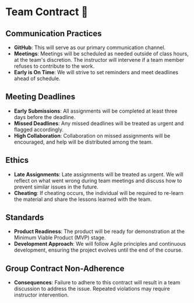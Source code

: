 # Team Contract 📜

## Communication Practices
- **GitHub**: This will serve as our primary communication channel.
- **Meetings**: Meetings will be scheduled as needed outside of class hours, at the team's discretion. The instructor will intervene if a team member refuses to contribute to the work.
- **Early is On Time**: We will strive to set reminders and meet deadlines ahead of schedule.

## Meeting Deadlines
- **Early Submissions**: All assignments will be completed at least three days before the deadline.
- **Missed Deadlines**: Any missed deadlines will be treated as urgent and flagged accordingly.
- **High Collaboration**: Collaboration on missed assignments will be encouraged, and help will be distributed among the team.

## Ethics
- **Late Assignments**: Late assignments will be treated as urgent. We will reflect on what went wrong during team meetings and discuss how to prevent similar issues in the future.
- **Cheating**: If cheating occurs, the individual will be required to re-learn the material and share the lessons learned with the team.

## Standards
- **Product Readiness**: The product will be ready for demonstration at the Minimum Viable Product (MVP) stage.
- **Development Approach**: We will follow Agile principles and continuous development, ensuring the project evolves until the end of the course.

## Group Contract Non-Adherence
- **Consequences**: Failure to adhere to this contract will result in a team discussion to address the issue. Repeated violations may require instructor intervention.

